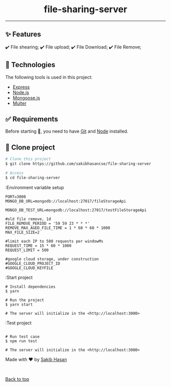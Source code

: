<div align="center" id="top">
</div>

<h1 align="center">file-sharing-server</h1>

<hr>

## :sparkles: Features

:heavy_check_mark: File shearing;
:heavy_check_mark: File upload;
:heavy_check_mark: File Download;
:heavy_check_mark: File Remove;

## :rocket: Technologies

The following tools is used in this project:

- [Express](https://expressjs.com/)
- [Node.js](https://nodejs.org/en/)
- [Mongoose.js](https://mongoosejs.com/)
- [Multer](https://www.npmjs.com/package/multer)

## :white_check_mark: Requirements

Before starting :checkered_flag:, you need to have [Git](https://git-scm.com) and [Node](https://nodejs.org/en/) installed.

## :checkered_flag: Clone project

```bash
# Clone this project
$ git clone https://github.com/sakibhasancse/file-sharing-server

# Access
$ cd file-sharing-server
```

:Environment variable setup

```shell
PORT=3000
MONGO_DB_URL=mongodb://localhost:27017/fileStorageApi

MONGO_DB_TEST_URL=mongodb://localhost:27017/testFileStorageApi

#old file remove, 1d
FILE_REMOVE_PERIOD = '59 59 23 * * *'
REMOVE_MAX_AGED_FILE_TIME = 1 * 60 * 60 * 1000
MAX_FILE_SIZE=2

#limit each IP to 500 requests per windowMs
REQUEST_TIME = 15 * 60 * 1000 
REQUEST_LIMIT = 500 

#google cloud storage, under construction
#GOOGLE_CLOUD_PROJECT_ID
#GOOGLE_CLOUD_KEYFILE
```

:Start project

```shell
# Install dependencies
$ yarn

# Run the project
$ yarn start

# The server will initialize in the <http://localhost:3000>
```

:Test project

```shell

# Run test case
$ npm run test

# The server will initialize in the <http://localhost:3000>
```

Made with :heart: by <a href="https://github.com/sakibhasancse" target="_blank">Sakib Hasan</a>

&#xa0;

<a href="#top">Back to top</a>
